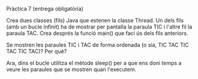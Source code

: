 Pràctica 7 (entrega obligatòria)

Crea dues classes (fils) Java que estenen la classe Thread. Un dels fils (amb un bucle 
infinit) ha de mostrar per pantalla la paraula TIC i l'altre fil la paraula TAC. Crea 
després la funció main() que faci ús dels fils anteriors. 

Se mostren les paraules TIC i TAC de forma ordenada (o sia, TIC TAC TIC TAC TIC TAC)? 
Per què?

Ara, dins el bucle utilitza el mètode sleep() per a que ens doni temps a veure les paraules
 que se mostren quan l'executem. 


